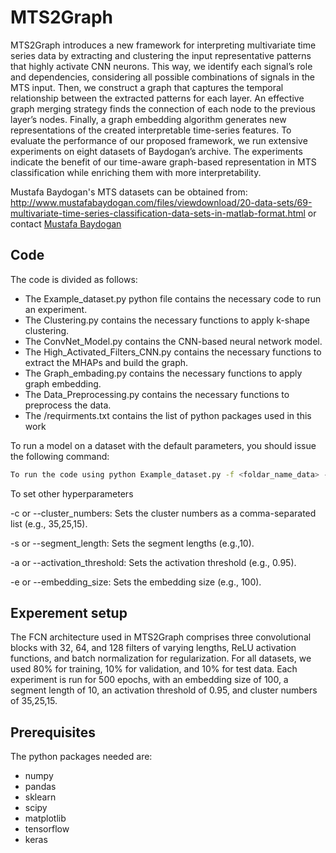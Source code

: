 # MTS2Graph
MTS2Graph introduces a new framework for interpreting multivariate time series data by extracting and clustering the input representative patterns that highly activate CNN neurons. This way, we identify each signal’s role and dependencies, considering all possible combinations of signals in the MTS input. Then, we construct a graph that captures the temporal relationship between the extracted patterns for each layer. An effective graph merging strategy finds the connection of each node to the previous layer’s nodes. Finally, a graph embedding algorithm generates new representations of the created interpretable time-series features. To evaluate the performance of our proposed framework, we run extensive experiments on eight datasets of Baydogan’s archive. The experiments indicate the benefit of our time-aware graph-based representation in MTS classification while enriching them with more interpretability.


Mustafa Baydogan's MTS datasets can be obtained from: http://www.mustafabaydogan.com/files/viewdownload/20-data-sets/69-multivariate-time-series-classification-data-sets-in-matlab-format.html or contact [Mustafa Baydogan](http://www.mustafabaydogan.com/contact/) 


## Code
The code is divided as follows:

* The Example_dataset.py python file contains the necessary code to run an experiment.
* The Clustering.py contains the necessary functions to apply k-shape clustering.
* The ConvNet_Model.py contains the CNN-based neural network model.
* The High_Activated_Filters_CNN.py contains the necessary functions to extract the MHAPs and build the graph.
* The Graph_embading.py contains the necessary functions to apply graph embedding.
* The Data_Preprocessing.py contains the necessary functions to preprocess the data.
* The /requirments.txt contains the list of python packages used in this work 

To run a model on a dataset with the default parameters, you should issue the following command:

```bash
To run the code using python Example_dataset.py -f <foldar_name_data> -d <dataset name>
```

To set other hyperparameters

-c or --cluster_numbers: Sets the cluster numbers as a comma-separated list (e.g., 35,25,15).

-s or --segment_length: Sets the segment lengths (e.g.,10).

-a or --activation_threshold: Sets the activation threshold (e.g., 0.95).

-e or --embedding_size: Sets the embedding size (e.g., 100).

## Experement setup
The FCN architecture used in MTS2Graph comprises three convolutional blocks with 32, 64, and 128 filters of varying lengths, ReLU activation functions, and batch normalization for regularization. 
For all datasets, we used 80% for training, 10% for validation, and 10% for test data. Each experiment is run for 500 epochs, with an embedding size of 100, a segment length of 10, an activation threshold of 0.95, and cluster numbers of 35,25,15.

## Prerequisites
The python packages needed are:
* numpy
* pandas
* sklearn
* scipy
* matplotlib
* tensorflow
* keras
